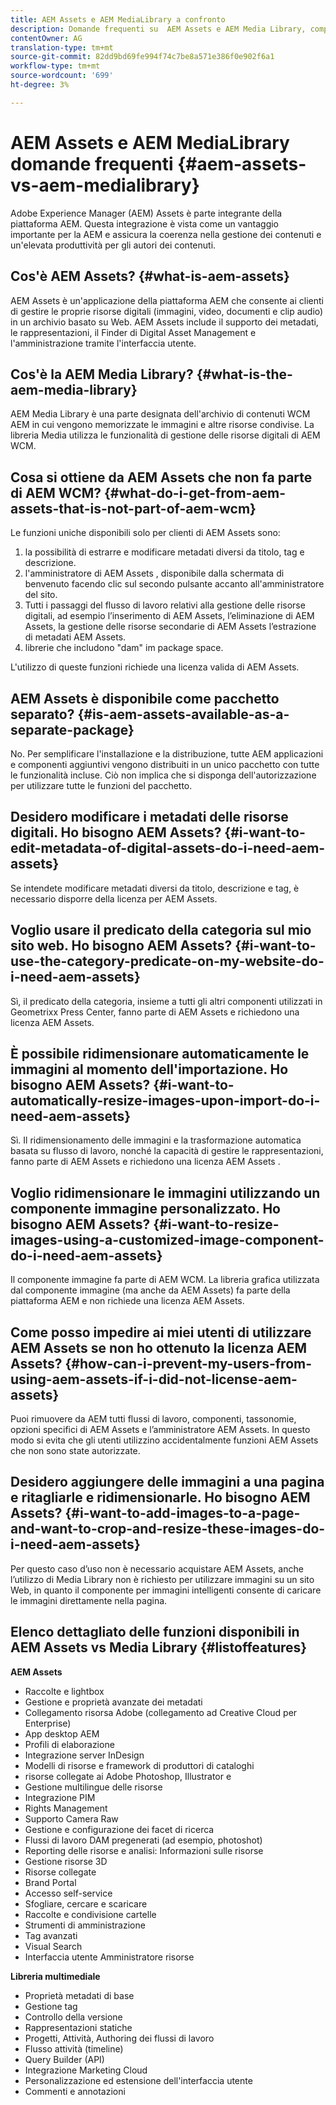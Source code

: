 ```yaml
---
title: AEM Assets e AEM MediaLibrary a confronto
description: Domande frequenti su  AEM Assets e AEM Media Library, comprese le differenze tra i due elementi.
contentOwner: AG
translation-type: tm+mt
source-git-commit: 82dd9bd69fe994f74c7be8a571e386f0e902f6a1
workflow-type: tm+mt
source-wordcount: '699'
ht-degree: 3%

---
```



#  AEM Assets e AEM MediaLibrary domande frequenti {#aem-assets-vs-aem-medialibrary}

Adobe Experience Manager (AEM) Assets è parte integrante della piattaforma AEM. Questa integrazione è vista come un vantaggio importante per la AEM e assicura la coerenza nella gestione dei contenuti e un&#39;elevata produttività per gli autori dei contenuti.

## Cos&#39;è  AEM Assets? {#what-is-aem-assets}

 AEM Assets è un&#39;applicazione della piattaforma AEM che consente ai clienti di gestire le proprie risorse digitali (immagini, video, documenti e clip audio) in un archivio basato su Web.  AEM Assets include il supporto dei metadati, le rappresentazioni, il Finder di Digital Asset Management e l&#39;amministrazione tramite l&#39;interfaccia utente.

## Cos&#39;è la AEM Media Library? {#what-is-the-aem-media-library}

AEM Media Library è una parte designata dell&#39;archivio di contenuti WCM AEM in cui vengono memorizzate le immagini e altre risorse condivise. La libreria Media utilizza le funzionalità di gestione delle risorse digitali di AEM WCM.

## Cosa si ottiene da  AEM Assets che non fa parte di AEM WCM? {#what-do-i-get-from-aem-assets-that-is-not-part-of-aem-wcm}

Le funzioni uniche disponibili solo per  clienti di AEM Assets sono:

1. la possibilità di estrarre e modificare metadati diversi da titolo, tag e descrizione.
1. l&#39;amministratore di AEM Assets , disponibile dalla schermata di benvenuto facendo clic sul secondo pulsante accanto all&#39;amministratore del sito.
1. Tutti i passaggi del flusso di lavoro relativi alla gestione delle risorse digitali,  ad esempio l’inserimento di AEM Assets,  l’eliminazione di AEM Assets,  la gestione delle risorse secondarie di AEM Assets  l’estrazione di metadati AEM Assets.
1. librerie che includono &quot;dam&quot; im package space.

L&#39;utilizzo di queste funzioni richiede una licenza valida di  AEM Assets.

##  AEM Assets è disponibile come pacchetto separato? {#is-aem-assets-available-as-a-separate-package}

No. Per semplificare l&#39;installazione e la distribuzione, tutte AEM applicazioni e componenti aggiuntivi vengono distribuiti in un unico pacchetto con tutte le funzionalità incluse. Ciò non implica che si disponga dell&#39;autorizzazione per utilizzare tutte le funzioni del pacchetto.

## Desidero modificare i metadati delle risorse digitali. Ho bisogno  AEM Assets? {#i-want-to-edit-metadata-of-digital-assets-do-i-need-aem-assets}

Se intendete modificare metadati diversi da titolo, descrizione e tag, è necessario disporre della licenza per  AEM Assets.

## Voglio usare il predicato della categoria sul mio sito web. Ho bisogno  AEM Assets? {#i-want-to-use-the-category-predicate-on-my-website-do-i-need-aem-assets}

Sì, il predicato della categoria, insieme a tutti gli altri componenti utilizzati in Geometrixx Press Center, fanno parte di  AEM Assets e richiedono una licenza  AEM Assets.

## È possibile ridimensionare automaticamente le immagini al momento dell&#39;importazione. Ho bisogno  AEM Assets? {#i-want-to-automatically-resize-images-upon-import-do-i-need-aem-assets}

Sì. Il ridimensionamento delle immagini e la trasformazione automatica basata su flusso di lavoro, nonché la capacità di gestire le rappresentazioni, fanno parte di  AEM Assets e richiedono una licenza AEM Assets .

## Voglio ridimensionare le immagini utilizzando un componente immagine personalizzato. Ho bisogno  AEM Assets? {#i-want-to-resize-images-using-a-customized-image-component-do-i-need-aem-assets}

Il componente immagine fa parte di AEM WCM. La libreria grafica utilizzata dal componente immagine (ma anche da  AEM Assets) fa parte della piattaforma AEM e non richiede una licenza  AEM Assets.

## Come posso impedire ai miei utenti di utilizzare  AEM Assets se non ho ottenuto la licenza  AEM Assets? {#how-can-i-prevent-my-users-from-using-aem-assets-if-i-did-not-license-aem-assets}

Puoi rimuovere da AEM tutti  flussi di lavoro, componenti, tassonomie, opzioni specifici di AEM Assets e l’amministratore  AEM Assets. In questo modo si evita che gli utenti utilizzino accidentalmente  funzioni AEM Assets che non sono state autorizzate.

## Desidero aggiungere delle immagini a una pagina e ritagliarle e ridimensionarle. Ho bisogno  AEM Assets? {#i-want-to-add-images-to-a-page-and-want-to-crop-and-resize-these-images-do-i-need-aem-assets}

Per questo caso d’uso non è necessario acquistare  AEM Assets, anche l’utilizzo di Media Library non è richiesto per utilizzare immagini su un sito Web, in quanto il componente per immagini intelligenti consente di caricare le immagini direttamente nella pagina.

## Elenco dettagliato delle funzioni disponibili in  AEM Assets vs Media Library {#listoffeatures}

**AEM Assets**

* Raccolte e lightbox
* Gestione e proprietà avanzate dei metadati
* Collegamento  risorsa Adobe (collegamento ad Creative Cloud per Enterprise)
* App desktop AEM
* Profili di elaborazione
* Integrazione  server InDesign
* Modelli di risorse e framework di produttori di cataloghi
*  risorse collegate ai Adobe Photoshop,  Illustrator e 
* Gestione multilingue delle risorse
* Integrazione PIM
* Rights Management
* Supporto Camera Raw
* Gestione e configurazione dei facet di ricerca
* Flussi di lavoro DAM pregenerati (ad esempio, photoshot)
* Reporting delle risorse e analisi: Informazioni sulle risorse
* Gestione risorse 3D
* Risorse collegate
* Brand Portal
* Accesso self-service
* Sfogliare, cercare e scaricare
* Raccolte e condivisione cartelle
* Strumenti di amministrazione
* Tag avanzati
* Visual Search
* Interfaccia utente Amministratore risorse

**Libreria multimediale**

* Proprietà metadati di base
* Gestione tag
* Controllo della versione
* Rappresentazioni statiche
* Progetti, Attività, Authoring dei flussi di lavoro
* Flusso attività (timeline)
* Query Builder (API)
* Integrazione Marketing Cloud
* Personalizzazione ed estensione dell&#39;interfaccia utente
* Commenti e annotazioni